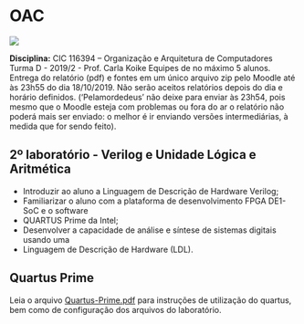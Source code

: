 # OAC

![](https://sbseg2017.redes.unb.br/wp-content/uploads/2017/04/logo_unb-300x276.png)

**Disciplina:** CIC 116394 – Organização e Arquitetura de Computadores
Turma D - 2019/2 - Prof. Carla Koike
Equipes de no máximo 5 alunos.
Entrega do relatório (pdf) e fontes em um único arquivo zip pelo Moodle até às 23h55 do dia
18/10/2019. Não serão aceitos relatórios depois do dia e horário definidos. (‘Pelamordedeus’
não deixe para enviar às 23h54, pois mesmo que o Moodle esteja com problemas ou fora do ar
o relatório não poderá mais ser enviado: o melhor é ir enviando versões intermediárias, à
medida que for sendo feito).

## 2º laboratório - Verilog e Unidade Lógica e Aritmética
- Introduzir ao aluno a Linguagem de Descrição de Hardware Verilog;
- Familiarizar o aluno com a plataforma de desenvolvimento FPGA DE1-SoC e o software
- QUARTUS Prime da Intel;
- Desenvolver a capacidade de análise e síntese de sistemas digitais usando uma
- Linguagem de Descrição de Hardware (LDL).

## Quartus Prime
Leia o arquivo [Quartus-Prime.pdf](https://github.com/leonardorodriguesds/Laboratorio-2-ULA-OAC-UnB/blob/master/Quartus-Prime.pdf "Quartus-Prime.pdf") para instruções de utilização do quartus, bem como de configuração dos arquivos do laboratório.

